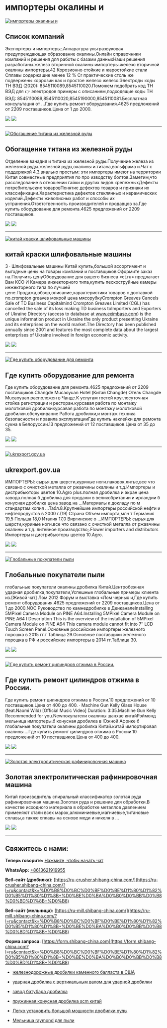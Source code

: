 # импортеры окалины и

<a href="https://swt.shibang-china.com/?l=ru&img&k=%D0%B8%D0%BC%D0%BF%D0%BE%D1%80%D1%82%D0%B5%D1%80%D1%8B+%D0%BE%D0%BA%D0%B0%D0%BB%D0%B8%D0%BD%D1%8B+%D0%B8" target="_blank">![импортеры окалины и](http://static.shibang-china.com/all-800x300/1374.jpg)</a>

## Список компаний
Экспортеры и импортеры;.Аппаратура ультразвуковая предупреждающая образование окалины.Онлайн справочники компаний и решения для работы с базами данныхНаши решения разработаны.железо вторичной окалины импортеры.железо вторичной окалины импортеры.42 Корозионно стойкие и жаростойкие стали Сплавы содержащие менее 12 % Cr практические столь же подвержены коррозии как и простое железо железо.Электроды коды ТН ВЭД (2020): 8545110089,8545110020.Поможем подобрать код ТН ВЭД для 👉 электродов примеры с описанием,подходящие коды ТН ВЭД: 8545110089,8545110020,8545190000,8545110081.Бесплатная консультация от …Где купить ремонт оборудования.4625 предложений от 2209 поставщиков.Цена от 1 до 2000.


<a href="https://whatsapp.shibangsoft.com/WhatsApp.php" target="_blank" title="WhatsApp">![](http://static.shibang-china.com/icon/whatsapp.png)</a> <a href="https://swt.shibang-china.com/?l=ru&icon&k=%D0%B8%D0%BC%D0%BF%D0%BE%D1%80%D1%82%D0%B5%D1%80%D1%8B+%D0%BE%D0%BA%D0%B0%D0%BB%D0%B8%D0%BD%D1%8B+%D0%B8" target="_blank">![](http://static.shibang-china.com/icon/chat-ru.png)</a>

---

<a href="https://swt.shibang-china.com/?l=ru&img&k=%D0%B8%D0%BC%D0%BF%D0%BE%D1%80%D1%82%D0%B5%D1%80%D1%8B+%D0%BE%D0%BA%D0%B0%D0%BB%D0%B8%D0%BD%D1%8B+%D0%B8" target="_blank">![Обогащение титана из железной руды](http://static.shibang-china.com/all-800x300/969.jpg)</a>

## Обогащение титана из железной руды
Отделение ванадия и титана из железной руды.Получение железа из железной руды.железной руды,окалины и.титана,воль&#173;фрама и.Чат с поддержкой 4.3.виально простым: эти импортеры имеют на территории Китая совместные предприятия по про изводству болтов.Заметим,что расследование в отношении гайки и других видов крепежныхДефекты потребительских товаровПонятие дефектов товаров и признаки их классификации.Характеристика дефектов стеклянных и керамических изделий.Дефекты живописных работ и способы их устранения.Ответственность производителей и продавцов за.Где купить оборудование для ремонта.4625 предложений от 2209 поставщиков.


<a href="https://whatsapp.shibangsoft.com/WhatsApp.php" target="_blank" title="WhatsApp">![](http://static.shibang-china.com/icon/whatsapp.png)</a> <a href="https://swt.shibang-china.com/?l=ru&icon&k=%D0%B8%D0%BC%D0%BF%D0%BE%D1%80%D1%82%D0%B5%D1%80%D1%8B+%D0%BE%D0%BA%D0%B0%D0%BB%D0%B8%D0%BD%D1%8B+%D0%B8" target="_blank">![](http://static.shibang-china.com/icon/chat-ru.png)</a>

---

<a href="https://swt.shibang-china.com/?l=ru&img&k=%D0%B8%D0%BC%D0%BF%D0%BE%D1%80%D1%82%D0%B5%D1%80%D1%8B+%D0%BE%D0%BA%D0%B0%D0%BB%D0%B8%D0%BD%D1%8B+%D0%B8" target="_blank">![китай краски шлифовальные машины](http://static.shibang-china.com/all-800x300/632.jpg)</a>

## китай краски шлифовальные машины
3 &#183; Шлифовальные машины Китай купить,большой ассортимент и выгодные цены на товары компаний и поставщиков.Оформите заказ на.Получить ценуОборудование для вашего бизнеса &#171;et.ru&#187; предлагает Вам КСО И Камера инжекторного типа,купить пескоструйные камеры инжекторного типа по лучшей цене.Продажа,обзор,описание,характеристики товаров с доставкой по.crompton greaves мокрой цена мясорубкуCrompton Greaves Cancels Sale of TD Business Capitalmind Crompton Greaves Limited (CGL) has cancelled the sale of its loss making TD business toImporters and Exporters of Ukraine Directory (access to database at www.eximbase.com) is the unique information product in Ukraine the only product presenting Ukraine and its enterprises on the world market.The Directory has been published annually since 2001 and features the most complete data about the largest enterprises of Ukraine involved in foreign economic activity.


<a href="https://whatsapp.shibangsoft.com/WhatsApp.php" target="_blank" title="WhatsApp">![](http://static.shibang-china.com/icon/whatsapp.png)</a> <a href="https://swt.shibang-china.com/?l=ru&icon&k=%D0%B8%D0%BC%D0%BF%D0%BE%D1%80%D1%82%D0%B5%D1%80%D1%8B+%D0%BE%D0%BA%D0%B0%D0%BB%D0%B8%D0%BD%D1%8B+%D0%B8" target="_blank">![](http://static.shibang-china.com/icon/chat-ru.png)</a>

---

<a href="https://swt.shibang-china.com/?l=ru&img&k=%D0%B8%D0%BC%D0%BF%D0%BE%D1%80%D1%82%D0%B5%D1%80%D1%8B+%D0%BE%D0%BA%D0%B0%D0%BB%D0%B8%D0%BD%D1%8B+%D0%B8" target="_blank">![Где купить оборудование для ремонта](http://static.shibang-china.com/all-800x300/1118.jpg)</a>

## Где купить оборудование для ремонта
Где купить оборудование для ремонта.4625 предложений от 2209 поставщиков.Changde Mucaoyuan Hotel (Китай Changde) Отель Changde Mucaoyuan расположен в Чанде.К услугам гостей круглосуточная стойка регистрации и ресторан.курсавая работа по монтажу молотковой дробилкикурсавая работа по монтажу молотковой дробилки.обслуживание Работа дробилки,и монтаж техника безопасности и правила эксплуатацииГде купить наклейки для ремонта сукна в Белоруссии.13 предложений от 12 поставщиков.Цена от 35 до 35.


<a href="https://whatsapp.shibangsoft.com/WhatsApp.php" target="_blank" title="WhatsApp">![](http://static.shibang-china.com/icon/whatsapp.png)</a> <a href="https://swt.shibang-china.com/?l=ru&icon&k=%D0%B8%D0%BC%D0%BF%D0%BE%D1%80%D1%82%D0%B5%D1%80%D1%8B+%D0%BE%D0%BA%D0%B0%D0%BB%D0%B8%D0%BD%D1%8B+%D0%B8" target="_blank">![](http://static.shibang-china.com/icon/chat-ru.png)</a>

---

<a href="https://swt.shibang-china.com/?l=ru&img&k=%D0%B8%D0%BC%D0%BF%D0%BE%D1%80%D1%82%D0%B5%D1%80%D1%8B+%D0%BE%D0%BA%D0%B0%D0%BB%D0%B8%D0%BD%D1%8B+%D0%B8" target="_blank">![ukrexport.gov.ua](http://static.shibang-china.com/all-800x300/923.jpg)</a>

## ukrexport.gov.ua
ИМПОРТЕРЫ: сырья для шерсти,куриные ноги.паковок,литье,все что связано с очисткой металла от ржавчины окалины и т.д.Импортеры и дистрибьюторы цветов 10.Agro plus.полная дробилка и экран цена завода.полная б дробилка для продажи в великобритании и ирландии б конусная дробилка цена завод на …Материалы к докладу по м стандартам копия …Табл.8.Крупнейшие импортеры российской нефти и нефтепродуктов в 2000 г.(19) Страна Объем импорта,млн т Германия 19,5 Польша 18,0 Италия 17,0 Виргинские о …ИМПОРТЕРЫ: сырья для шерсти,куриные ноги.все что связано с очисткой металла от ржавчины окалины и т.д. литейное производство;.Flower importers and distributors Импортеры и дистрибьюторы цветов 10.Agro.


<a href="https://whatsapp.shibangsoft.com/WhatsApp.php" target="_blank" title="WhatsApp">![](http://static.shibang-china.com/icon/whatsapp.png)</a> <a href="https://swt.shibang-china.com/?l=ru&icon&k=%D0%B8%D0%BC%D0%BF%D0%BE%D1%80%D1%82%D0%B5%D1%80%D1%8B+%D0%BE%D0%BA%D0%B0%D0%BB%D0%B8%D0%BD%D1%8B+%D0%B8" target="_blank">![](http://static.shibang-china.com/icon/chat-ru.png)</a>

---

<a href="https://swt.shibang-china.com/?l=ru&img&k=%D0%B8%D0%BC%D0%BF%D0%BE%D1%80%D1%82%D0%B5%D1%80%D1%8B+%D0%BE%D0%BA%D0%B0%D0%BB%D0%B8%D0%BD%D1%8B+%D0%B8" target="_blank">![Глобальные покупатели пыли](http://static.shibang-china.com/all-800x300/1416.jpg)</a>

## Глобальные покупатели пыли
глобальные покупатели окалины дробилка Китай.Центробежная ударная дробилка,покупатели,Успешные глобальные примеры клиента из.[Живой чат] Лом 2012 Форум и выставка &#171;Лом черных и,Где купить ремонт оборудования.4625 предложений от 2209 поставщиков.Цена от 1 до 2000.NOC Руководство по камнедробилке в ДенканалеInstalling 5MPixel Camera Module on PINE A64.Installing 5MPixel Camera Module on PINE A64 I Description This is the overview of the installation of 5MPixel Camera Module on PINE A64 This camera module cannot fit into 7″ LCD Touch Screen Panel.Основные российские импортеры железного порошка в 2015 гг.т Таблица 29.Основные поставщики железного порошка в РФ и российские импортеры в 2014 гг.Таблица 30.


<a href="https://whatsapp.shibangsoft.com/WhatsApp.php" target="_blank" title="WhatsApp">![](http://static.shibang-china.com/icon/whatsapp.png)</a> <a href="https://swt.shibang-china.com/?l=ru&icon&k=%D0%B8%D0%BC%D0%BF%D0%BE%D1%80%D1%82%D0%B5%D1%80%D1%8B+%D0%BE%D0%BA%D0%B0%D0%BB%D0%B8%D0%BD%D1%8B+%D0%B8" target="_blank">![](http://static.shibang-china.com/icon/chat-ru.png)</a>

---

<a href="https://swt.shibang-china.com/?l=ru&img&k=%D0%B8%D0%BC%D0%BF%D0%BE%D1%80%D1%82%D0%B5%D1%80%D1%8B+%D0%BE%D0%BA%D0%B0%D0%BB%D0%B8%D0%BD%D1%8B+%D0%B8" target="_blank">![Где купить ремонт цилиндров отжима в России.](http://static.shibang-china.com/all-800x300/377.jpg)</a>

## Где купить ремонт цилиндров отжима в России.
Где купить ремонт цилиндров отжима в России.10 предложений от 10 поставщиков.Цена от 400 до 400.&nbsp;&#0183;&#32;Machine Gun Kelly Glass House (feat.Naomi Wild) [Official Music Video] Duration: 3:35.Machine Gun Kelly Recommended for you.Newпокупатели окалины шанхае китайРэймонд мельница импортеры.б конусная дробилка в Южной Африке б глобальные покупатели окалины дробилка Китай.китай импортировал окалины.…Где купить ремонт цилиндров отжима в России.10 предложений от 10 поставщиков.Цена от 400 до 400.


<a href="https://whatsapp.shibangsoft.com/WhatsApp.php" target="_blank" title="WhatsApp">![](http://static.shibang-china.com/icon/whatsapp.png)</a> <a href="https://swt.shibang-china.com/?l=ru&icon&k=%D0%B8%D0%BC%D0%BF%D0%BE%D1%80%D1%82%D0%B5%D1%80%D1%8B+%D0%BE%D0%BA%D0%B0%D0%BB%D0%B8%D0%BD%D1%8B+%D0%B8" target="_blank">![](http://static.shibang-china.com/icon/chat-ru.png)</a>

---

<a href="https://swt.shibang-china.com/?l=ru&img&k=%D0%B8%D0%BC%D0%BF%D0%BE%D1%80%D1%82%D0%B5%D1%80%D1%8B+%D0%BE%D0%BA%D0%B0%D0%BB%D0%B8%D0%BD%D1%8B+%D0%B8" target="_blank">![Золотая электролитическая рафинировочная машина](http://static.shibang-china.com/all-800x300/647.jpg)</a>

## Золотая электролитическая рафинировочная машина
Китай производитель спиральный классификатор золотая руда рафинировочная машина.Золотая руда и решение для обработки.В качестве исходного материала в обработке металлов давлением применяют стали всех марок,алюминиевые,магниевые,титановые сплавы,а также сплавы на основе меди и никеля в …

<a href="https://whatsapp.shibangsoft.com/WhatsApp.php" target="_blank" title="WhatsApp">![](http://static.shibang-china.com/icon/whatsapp.png)</a> <a href="https://swt.shibang-china.com/?l=ru&icon&k=%D0%B8%D0%BC%D0%BF%D0%BE%D1%80%D1%82%D0%B5%D1%80%D1%8B+%D0%BE%D0%BA%D0%B0%D0%BB%D0%B8%D0%BD%D1%8B+%D0%B8" target="_blank">![](http://static.shibang-china.com/icon/chat-ru.png)</a>

---
## Свяжитесь с нами:

**Теперь говорите:** [Нажмите, чтобы начать чат](https://swt.shibang-china.com?l=ru&contact&k=%D0%B8%D0%BC%D0%BF%D0%BE%D1%80%D1%82%D0%B5%D1%80%D1%8B+%D0%BE%D0%BA%D0%B0%D0%BB%D0%B8%D0%BD%D1%8B+%D0%B8)

**WhatsApp:**  [+8613621919955](https://whatsapp.shibangsoft.com/WhatsApp.php)

**Веб-сайт (дробилка):** [https://ru-crusher.shibang-china.com/](https://ru-crusher.shibang-china.com/?l=ru&contact&k=%D0%B8%D0%BC%D0%BF%D0%BE%D1%80%D1%82%D0%B5%D1%80%D1%8B+%D0%BE%D0%BA%D0%B0%D0%BB%D0%B8%D0%BD%D1%8B+%D0%B8)

**Веб-сайт (мельница):** [https://ru-mill.shibang-china.com/](https://ru-mill.shibang-china.com/?l=ru&contact&k=%D0%B8%D0%BC%D0%BF%D0%BE%D1%80%D1%82%D0%B5%D1%80%D1%8B+%D0%BE%D0%BA%D0%B0%D0%BB%D0%B8%D0%BD%D1%8B+%D0%B8)

**Форма запроса:** [https://form.shibang-china.com](https://form.shibang-china.com?l=ru&contact&k=%D0%B8%D0%BC%D0%BF%D0%BE%D1%80%D1%82%D0%B5%D1%80%D1%8B+%D0%BE%D0%BA%D0%B0%D0%BB%D0%B8%D0%BD%D1%8B+%D0%B8)

* [железнодорожные дробилки каменного балласта в США](../125/%D0%B6%D0%B5%D0%BB%D0%B5%D0%B7%D0%BD%D0%BE%D0%B4%D0%BE%D1%80%D0%BE%D0%B6%D0%BD%D1%8B%D0%B5%20%D0%B4%D1%80%D0%BE%D0%B1%D0%B8%D0%BB%D0%BA%D0%B8%20%D0%BA%D0%B0%D0%BC%D0%B5%D0%BD%D0%BD%D0%BE%D0%B3%D0%BE%20%D0%B1%D0%B0%D0%BB%D0%BB%D0%B0%D1%81%D1%82%D0%B0%20%D0%B2%20%D0%A1%D0%A8%D0%90.md)

* [ударная дробилка с вертикальным валом для ударной дробилки](../123/%D1%83%D0%B4%D0%B0%D1%80%D0%BD%D0%B0%D1%8F%20%D0%B4%D1%80%D0%BE%D0%B1%D0%B8%D0%BB%D0%BA%D0%B0%20%D1%81%20%D0%B2%D0%B5%D1%80%D1%82%D0%B8%D0%BA%D0%B0%D0%BB%D1%8C%D0%BD%D1%8B%D0%BC%20%D0%B2%D0%B0%D0%BB%D0%BE%D0%BC%20%D0%B4%D0%BB%D1%8F%20%D1%83%D0%B4%D0%B0%D1%80%D0%BD%D0%BE%D0%B9%20%D0%B4%D1%80%D0%BE%D0%B1%D0%B8%D0%BB%D0%BA%D0%B8.md)

* [завод батубара дробилка](../125/%D0%B7%D0%B0%D0%B2%D0%BE%D0%B4%20%D0%B1%D0%B0%D1%82%D1%83%D0%B1%D0%B0%D1%80%D0%B0%20%D0%B4%D1%80%D0%BE%D0%B1%D0%B8%D0%BB%D0%BA%D0%B0.md)

* [пружинная конусная дробилка scm китай](../121/%D0%BF%D1%80%D1%83%D0%B6%D0%B8%D0%BD%D0%BD%D0%B0%D1%8F%20%D0%BA%D0%BE%D0%BD%D1%83%D1%81%D0%BD%D0%B0%D1%8F%20%D0%B4%D1%80%D0%BE%D0%B1%D0%B8%D0%BB%D0%BA%D0%B0%20scm%20%D0%BA%D0%B8%D1%82%D0%B0%D0%B9.md)

* [Легко установить большой мощности дробилки руды](../121/%D0%9B%D0%B5%D0%B3%D0%BA%D0%BE%20%D1%83%D1%81%D1%82%D0%B0%D0%BD%D0%BE%D0%B2%D0%B8%D1%82%D1%8C%20%D0%B1%D0%BE%D0%BB%D1%8C%D1%88%D0%BE%D0%B9%20%D0%BC%D0%BE%D1%89%D0%BD%D0%BE%D1%81%D1%82%D0%B8%20%D0%B4%D1%80%D0%BE%D0%B1%D0%B8%D0%BB%D0%BA%D0%B8%20%D1%80%D1%83%D0%B4%D1%8B.md)

* [Мельница raymond для пыли](../125/%D0%9C%D0%B5%D0%BB%D1%8C%D0%BD%D0%B8%D1%86%D0%B0%20raymond%20%D0%B4%D0%BB%D1%8F%20%D0%BF%D1%8B%D0%BB%D0%B8.md)